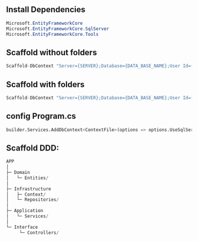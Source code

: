 
## Install Dependencies
```c#
Microsoft.EntityFrameworkCore
Microsoft.EntityFrameworkCore.SqlServer
Microsoft.EntityFrameworkCore.Tools
```

## Scaffold without folders 
```python
Scaffold-DbContext "Server={SERVER};Database={DATA_BASE_NAME};User Id={USER};Password={PASSWORD};TrustServerCertificate=True;" Microsoft.EntityFrameworkCore.SqlServer -Context ContextFile
```

## Scaffold with folders 
```python
Scaffold-DbContext "Server={SERVER};Database={DATA_BASE_NAME};User Id={USER};Password={PASSWORD};TrustServerCertificate=True;" Microsoft.EntityFrameworkCore.SqlServer -Context ContextFile -OutputDir Domain/Entities -ContextDir Infrastructure/Context
```

## config  Program.cs
```python
builder.Services.AddDbContext<ContextFile>(options => options.UseSqlServer(builder.Configuration.GetConnectionString("DefaultConnection")));
```

## Scaffold DDD:
```python
APP
│
├─ Domain
│   └─ Entities/
│
├─ Infrastructure
│   ├─ Context/
│   └─ Repositories/
│
├─ Application
│   └─ Services/
│
└─ Interface
     └─ Controllers/
```